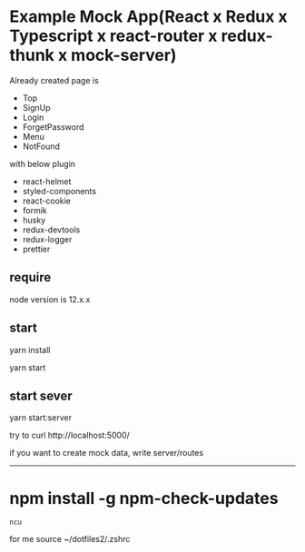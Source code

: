 
# Example Mock App(React x Redux x Typescript x react-router x redux-thunk x mock-server)

Already created page is

- Top
- SignUp
- Login
- ForgetPassword
- Menu
- NotFound

with below plugin

- react-helmet
- styled-components
- react-cookie
- formik
- husky
- redux-devtools
- redux-logger
- prettier

## require

node version is 12.x.x

## start

yarn install

yarn start

## start sever

yarn start:server

try to curl http://localhost:5000/

if you want to create mock data, write server/routes

---

# npm install -g npm-check-updates

`ncu`

for me
source ~/dotfiles2/.zshrc
